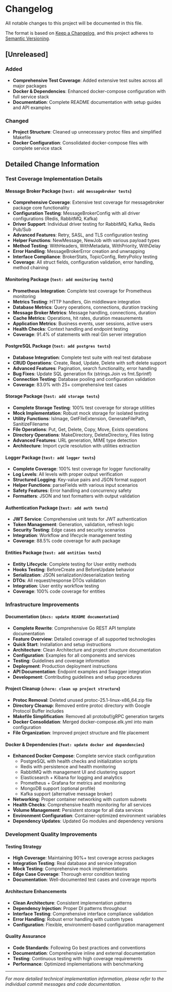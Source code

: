 # Changelog

All notable changes to this project will be documented in this file.

The format is based on [Keep a Changelog](https://keepachangelog.com/en/1.0.0/),
and this project adheres to [Semantic Versioning](https://semver.org/spec/v2.0.0.html).

## [Unreleased]

### Added
- **Comprehensive Test Coverage**: Added extensive test suites across all major packages
- **Docker & Dependencies**: Enhanced docker-compose configuration with full service stack
- **Documentation**: Complete README documentation with setup guides and API examples

### Changed
- **Project Structure**: Cleaned up unnecessary protoc files and simplified Makefile
- **Docker Configuration**: Consolidated docker-compose files with complete service stack

## Detailed Change Information

### Test Coverage Implementation Details

#### Message Broker Package (`test: add messagebroker tests`)
- **Comprehensive Coverage**: Extensive test coverage for messagebroker package core functionality
- **Configuration Testing**: MessageBrokerConfig with all driver configurations (Redis, RabbitMQ, Kafka)
- **Driver Support**: Individual driver testing for RabbitMQ, Kafka, Redis Pub/Sub
- **Advanced Features**: Retry, SASL, and TLS configuration testing
- **Helper Functions**: NewMessage, NewJob with various payload types
- **Method Testing**: WithHeaders, WithMetadata, WithPriority, WithDelay
- **Error Handling**: MessageBrokerError creation and unwrapping
- **Interface Compliance**: BrokerStats, TopicConfig, RetryPolicy testing
- **Coverage**: All struct fields, configuration validation, error handling, method chaining

#### Monitoring Package (`test: add monitoring tests`)
- **Prometheus Integration**: Complete test coverage for Prometheus monitoring
- **Metrics Testing**: HTTP handlers, Gin middleware integration
- **Database Metrics**: Query operations, connections, duration tracking
- **Message Broker Metrics**: Message handling, connections, duration
- **Cache Metrics**: Operations, hit rates, duration measurements
- **Application Metrics**: Business events, user sessions, active users
- **Health Checks**: Context handling and endpoint testing
- **Coverage**: 91.4% of statements with real Gin server integration

#### PostgreSQL Package (`test: add postgres tests`)
- **Database Integration**: Complete test suite with real test database
- **CRUD Operations**: Create, Read, Update, Delete with soft delete support
- **Advanced Features**: Pagination, search functionality, error handling
- **Bug Fixes**: Update SQL generation fix (strings.Join vs fmt.Sprintf)
- **Connection Testing**: Database pooling and configuration validation
- **Coverage**: 83.0% with 25+ comprehensive test cases

#### Storage Package (`test: add storage tests`)
- **Complete Storage Testing**: 100% test coverage for storage utilities
- **Mock Implementation**: Robust mock storage for isolated testing
- **Utility Functions**: IsImage, GetFileExtension, GenerateFilePath, SanitizeFilename
- **File Operations**: Put, Get, Delete, Copy, Move, Exists operations
- **Directory Operations**: MakeDirectory, DeleteDirectory, Files listing
- **Advanced Features**: URL generation, MIME type detection
- **Architecture**: Import cycle resolution with utilities extraction

#### Logger Package (`test: add logger tests`)
- **Complete Coverage**: 100% test coverage for logger functionality
- **Log Levels**: All levels with proper output verification
- **Structured Logging**: Key-value pairs and JSON format support
- **Helper Functions**: parseFields with various input scenarios
- **Safety Features**: Error handling and concurrency safety
- **Formatters**: JSON and text formatters with output validation

#### Authentication Package (`test: add auth tests`)
- **JWT Service**: Comprehensive unit tests for JWT authentication
- **Token Management**: Generation, validation, refresh logic
- **Security Testing**: Edge cases and security scenarios
- **Integration**: Workflow and lifecycle management testing
- **Coverage**: 88.5% code coverage for auth package

#### Entities Package (`test: add entities tests`)
- **Entity Lifecycle**: Complete testing for User entity methods
- **Hooks Testing**: BeforeCreate and BeforeUpdate behavior
- **Serialization**: JSON serialization/deserialization testing
- **DTOs**: All request/response DTOs validation
- **Integration**: User entity workflow testing
- **Coverage**: 100% code coverage for entities

### Infrastructure Improvements

#### Documentation (`docs: update README documentation`)
- **Complete Rewrite**: Comprehensive Go REST API template documentation
- **Feature Overview**: Detailed coverage of all supported technologies
- **Quick Start**: Installation and setup instructions
- **Architecture**: Clean Architecture and project structure documentation
- **Configuration**: Examples for all components and services
- **Testing**: Guidelines and coverage information
- **Deployment**: Production deployment instructions
- **API Documentation**: Endpoint examples and Swagger integration
- **Development**: Contributing guidelines and setup procedures

#### Project Cleanup (`chore: clean up project structure`)
- **Protoc Removal**: Deleted unused protoc-25.1-linux-x86_64.zip file
- **Directory Cleanup**: Removed entire protoc directory with Google Protocol Buffer includes
- **Makefile Simplification**: Removed all protobuf/gRPC generation targets
- **Docker Consolidation**: Merged docker-compose.elk.yml into main configuration
- **File Organization**: Improved project structure and file placement

#### Docker & Dependencies (`feat: update docker and dependencies`)
- **Enhanced Docker Compose**: Complete service stack configuration
  - PostgreSQL with health checks and initialization scripts
  - Redis with persistence and health monitoring
  - RabbitMQ with management UI and clustering support
  - Elasticsearch + Kibana for logging and analytics
  - Prometheus + Grafana for metrics and monitoring
  - MongoDB support (optional profile)
  - Kafka support (alternative message broker)
- **Networking**: Proper container networking with custom subnets
- **Health Checks**: Comprehensive health monitoring for all services
- **Volume Management**: Persistent storage for all data services
- **Environment Configuration**: Container-optimized environment variables
- **Dependency Updates**: Updated Go modules and dependency versions

### Development Quality Improvements

#### Testing Strategy
- **High Coverage**: Maintaining 90%+ test coverage across packages
- **Integration Testing**: Real database and service integration
- **Mock Testing**: Comprehensive mock implementations
- **Edge Case Coverage**: Thorough error condition testing
- **Documentation**: Well-documented test cases and coverage reports

#### Architecture Enhancements
- **Clean Architecture**: Consistent implementation patterns
- **Dependency Injection**: Proper DI patterns throughout
- **Interface Testing**: Comprehensive interface compliance validation
- **Error Handling**: Robust error handling with custom types
- **Configuration**: Flexible, environment-based configuration management

#### Quality Assurance
- **Code Standards**: Following Go best practices and conventions
- **Documentation**: Comprehensive inline and external documentation
- **Testing**: Continuous testing with high coverage requirements
- **Performance**: Optimized implementations with benchmarking

---

*For more detailed technical implementation information, please refer to the individual commit messages and code documentation.*
